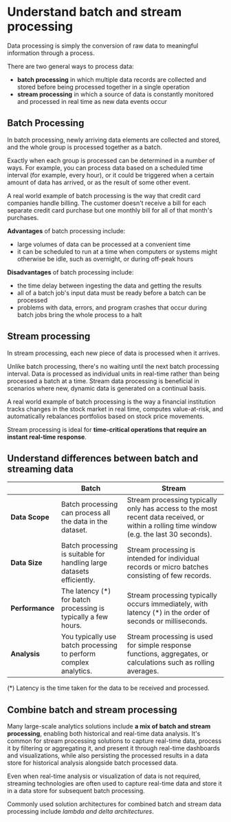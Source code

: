 # Understand batch and stream processing

Data processing is simply the conversion of raw data to meaningful information through a process. 

There are two general ways to process data:
- **batch processing** in which multiple data records are collected and stored before being processed together in a single operation
- **stream processing** in which a source of data is constantly monitored and processed in real time as new data events occur

## Batch Processing

In batch processing, newly arriving data elements are collected and stored, and the whole group is processed together as a batch. 

Exactly when each group is processed can be determined in a number of ways. For example, you can process data based on a scheduled time interval (for example, every hour), or it could be triggered when a certain amount of data has arrived, or as the result of some other event.

A real world example of batch processing is the way that credit card companies handle billing. The customer doesn't receive a bill for each separate credit card purchase but one monthly bill for all of that month's purchases.

**Advantages** of batch processing include:
- large volumes of data can be processed at a convenient time
- it can be scheduled to run at a time when computers or systems might otherwise be idle, such as overnight, or during off-peak hours

**Disadvantages** of batch processing include:
- the time delay between ingesting the data and getting the results
- all of a batch job's input data must be ready before a batch can be processed
- problems with data, errors, and program crashes that occur during batch jobs bring the whole process to a halt

## Stream processing

In stream processing, each new piece of data is processed when it arrives. 

Unlike batch processing, there's no waiting until the next batch processing interval. Data is processed as individual units in real-time rather than being processed a batch at a time. Stream data processing is beneficial in scenarios where new, dynamic data is generated on a continual basis.

A real world example of batch processing is the way a financial institution tracks changes in the stock market in real time, computes value-at-risk, and automatically rebalances portfolios based on stock price movements.

Stream processing is ideal for **time-critical operations that require an instant real-time response**. 

## Understand differences between batch and streaming data

| | Batch | Stream |
| - | - | - |
| **Data Scope** | Batch processing can process all the data in the dataset. | Stream processing typically only has access to the most recent data received, or within a rolling time window (e.g. the last 30 seconds). | 
| **Data Size** | Batch processing is suitable for handling large datasets efficiently. | Stream processing is intended for individual records or micro batches consisting of few records. |
| **Performance** | The latency (*) for batch processing is typically a few hours. | Stream processing typically occurs immediately, with latency (*) in the order of seconds or milliseconds. |
| **Analysis** | You typically use batch processing to perform complex analytics. | Stream processing is used for simple response functions, aggregates, or calculations such as rolling averages. |

(*) Latency is the time taken for the data to be received and processed. 

## Combine batch and stream processing

Many large-scale analytics solutions include **a mix of batch and stream processing**, enabling both historical and real-time data analysis. It's common for stream processing solutions to capture real-time data, process it by filtering or aggregating it, and present it through real-time dashboards and visualizations, while also persisting the processed results in a data store for historical analysis alongside batch processed data.

Even when real-time analysis or visualization of data is not required, streaming technologies are often used to capture real-time data and store it in a data store for subsequent batch processing.

Commonly used solution architectures for combined batch and stream data processing include *lambda and delta architectures*. 